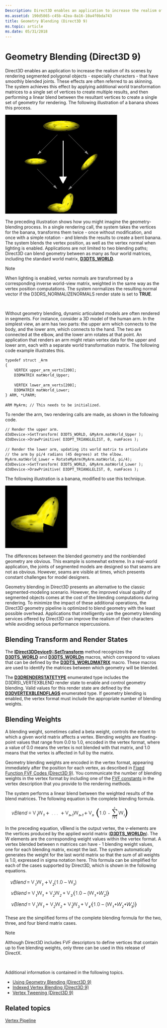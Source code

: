 ```yaml
---
Description: Direct3D enables an application to increase the realism of its scenes by rendering segmented polygonal objects - especially characters - that have smoothly blended joints.
ms.assetid: 190d5865-c45b-42ea-8a16-10a4f0bda743
title: Geometry Blending (Direct3D 9)
ms.topic: article
ms.date: 05/31/2018
---
```


# Geometry Blending (Direct3D 9)

Direct3D enables an application to increase the realism of its scenes by rendering segmented polygonal objects - especially characters - that have smoothly blended joints. These effects are often referred to as skinning. The system achieves this effect by applying additional world transformation matrices to a single set of vertices to create multiple results, and then performing a linear blend between the resultant vertices to create a single set of geometry for rendering. The following illustration of a banana shows this process.

![illustration of the process to blend two objects with banana texture](images/geometry-blend.png)

The preceding illustration shows how you might imagine the geometry-blending process. In a single rendering call, the system takes the vertices for the banana, transforms them twice - once without modification, and once with a simple rotation - and blends the results to create a bent banana. The system blends the vertex position, as well as the vertex normal when lighting is enabled. Applications are not limited to two blending paths; Direct3D can blend geometry between as many as four world matrices, including the standard world matrix, [**D3DTS\_WORLD**](d3dts-world.md).

> [!Note]
>
> When lighting is enabled, vertex normals are transformed by a corresponding inverse world-view matrix, weighted in the same way as the vertex position computations. The system normalizes the resulting normal vector if the D3DRS\_NORMALIZENORMALS render state is set to **TRUE**.

 

Without geometry blending, dynamic articulated models are often rendered in segments. For instance, consider a 3D model of the human arm. In the simplest view, an arm has two parts: the upper arm which connects to the body, and the lower arm, which connects to the hand. The two are connected at the elbow, and the lower arm rotates at that point. An application that renders an arm might retain vertex data for the upper and lower arm, each with a separate world transformation matrix. The following code example illustrates this.


```
typedef struct _Arm
{
    VERTEX upper_arm_verts[200];
    D3DMATRIX matWorld_Upper;

    VERTEX lower_arm_verts[200];
    D3DMATRIX matWorld_Lower;
} ARM, *LPARM;

ARM MyArm; // This needs to be initialized.
```



To render the arm, two rendering calls are made, as shown in the following code.


```
// Render the upper arm.
d3dDevice->SetTransform( D3DTS_WORLD, &MyArm.matWorld_Upper );
d3dDevice->DrawPrimitive( D3DPT_TRIANGLELIST, 0, numFaces );

// Render the lower arm, updating its world matrix to articulate
// the arm by pi/4 radians (45 degrees) at the elbow.
MyArm.matWorld_Lower = RotateMyArm(MyArm.matWorld, pi/4);
d3dDevice->SetTransform( D3DTS_WORLD, &MyArm.matWorld_Lower );
d3dDevice->DrawPrimitive( D3DPT_TRIANGLELIST, 0, numFaces );
```



The following illustration is a banana, modified to use this technique.

![illustration of a blended banana without geometry blending](images/noblend.png)

The differences between the blended geometry and the nonblended geometry are obvious. This example is somewhat extreme. In a real-world application, the joints of segmented models are designed so that seams are not as obvious. However, seams are visible at times, which presents constant challenges for model designers.

Geometry blending in Direct3D presents an alternative to the classic segmented-modeling scenario. However, the improved visual quality of segmented objects comes at the cost of the blending computations during rendering. To minimize the impact of these additional operations, the Direct3D geometry pipeline is optimized to blend geometry with the least possible overhead. Applications that intelligently use the geometry blending services offered by Direct3D can improve the realism of their characters while avoiding serious performance repercussions.

## Blending Transform and Render States

The [**IDirect3DDevice9::SetTransform**](/windows/desktop/api) method recognizes the [**D3DTS\_WORLD**](d3dts-world.md) and [**D3DTS\_WORLDn**](d3dts-worldn.md) macros, which correspond to values that can be defined by the [**D3DTS\_WORLDMATRIX**](d3dts-worldmatrix.md) macro. These macros are used to identify the matrices between which geometry will be blended.

The [**D3DRENDERSTATETYPE**](https://msdn.microsoft.com/library/Bb172599(v=VS.85).aspx) enumerated type includes the D3DRS\_VERTEXBLEND render state to enable and control geometry blending. Valid values for this render state are defined by the [**D3DVERTEXBLENDFLAGS**](https://msdn.microsoft.com/library/Bb172628(v=VS.85).aspx) enumerated type. If geometry blending is enabled, the vertex format must include the appropriate number of blending weights.

## Blending Weights

A blending weight, sometimes called a beta weight, controls the extent to which a given world matrix affects a vertex. Blending weights are floating-point values that range from 0.0 to 1.0, encoded in the vertex format, where a value of 0.0 means the vertex is not blended with that matrix, and 1.0 means that the vertex is affected in full by the matrix.

Geometry blending weights are encoded in the vertex format, appearing immediately after the position for each vertex, as described in [Fixed Function FVF Codes (Direct3D 9)](fixed-function-fvf-codes.md). You communicate the number of blending weights in the vertex format by including one of the [FVF constants](d3dfvf.md) in the vertex description that you provide to the rendering methods.

The system performs a linear blend between the weighted results of the blend matrices. The following equation is the complete blending formula.

![equation of linear blending, using world transformation matrices](images/vert-blend-formula.png)

In the preceding equation, vBlend is the output vertex, the v-elements are the vertices produced by the applied world matrix ([**D3DTS\_WORLDn**](d3dts-worldn.md)). The W elements are the corresponding weight values within the vertex format. A vertex blended between n matrices can have - 1 blending weight values, one for each blending matrix, except the last. The system automatically generates the weight for the last world matrix so that the sum of all weights is 1.0, expressed in sigma notation here. This formula can be simplified for each of the cases supported by Direct3D, which is shown in the following equations.

![equations of linear blending for three blending cases](images/vert-blend-formulas-simple.png)

These are the simplified forms of the complete blending formula for the two, three, and four blend matrix cases.

> [!Note]  
> Although Direct3D includes FVF descriptors to define vertices that contain up to five blending weights, only three can be used in this release of DirectX.

 

Additional information is contained in the following topics.

-   [Using Geometry Blending (Direct3D 9)](using-geometry-blending.md)
-   [Indexed Vertex Blending (Direct3D 9)](indexed-vertex-blending.md)
-   [Vertex Tweening (Direct3D 9)](vertex-tweening.md)

## Related topics

<dl> <dt>

[Vertex Pipeline](vertex-pipeline.md)
</dt> </dl>

 

 



